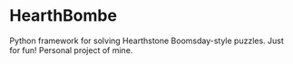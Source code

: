 # HearthBombe
Python framework for solving Hearthstone Boomsday-style puzzles. Just for fun! Personal project of mine.
